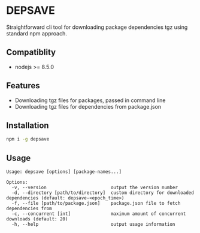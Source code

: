 # DEPSAVE
Straightforward cli tool for downloading package dependencies tgz using standard
npm approach.

## Compatiblity
- nodejs >= 8.5.0

## Features
- Downloading tgz files for packages, passed in command line
- Downloading tgz files for dependencies from package.json


## Installation
```bash
npm i -g depsave
```


## Usage
```
Usage: depsave [options] [package-names...]

Options:
  -v, --version                        output the version number
  -d, --directory [path/to/directory]  custom directory for downloaded dependencies (default: depsave-<epoch_time>)
  -f, --file [path/to/package.json]    package.json file to fetch dependencies from
  -c, --concurrent [int]               maximum amount of concurrent downloads (default: 20)
  -h, --help                           output usage information
```
